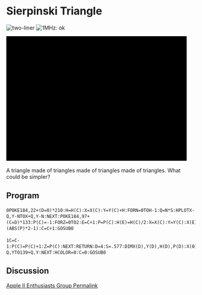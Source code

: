 # Sierpinski Triangle

![two-liner](https://img.shields.io/badge/two--liner-blue) ![1MHz: ok](https://img.shields.io/badge/1MHz-ok-green)

![image](media/sierpinski.gif "Sierpinski Triangle Screenshot")

A triangle made of triangles made of triangles made of triangles. What could be simpler?

## Program

```
0POKE184,22+(D=0)*210:H=H(C):X=X(C):Y=Y(C)+H:FORN=0TOH-1:Q=N*S:HPLOTX-Q,Y-NTOX+Q,Y-N:NEXT:POKE184,97+(C=D)*133:P(C)=-1:FORZ=0TO2:E=C+1:P=P(C):H(E)=H(C)/2:X=X(C):Y=Y(C):X(E)=X+H(C)*S*P:Y(E)=Y+H(E)*(ABS(P)*2-1):C=C+1:GOSUB0

1C=C-1:P(C)=P(C)+1:Z=P(C):NEXT:RETURN:D=4:S=.577:DIMX(D),Y(D),H(D),P(D):X(0)=139:Y(0)=95:H(0)=96:HGR2:HCOLOR=3:FORY=0TO191:Q=Y*S:HPLOT139-Q,YTO139+Q,Y:NEXT:HCOLOR=0:C=0:GOSUB0
```

## Discussion

[Apple II Enthusiasts Group Permalink](https://www.facebook.com/groups/5251478676/posts/10163535442133677/)
